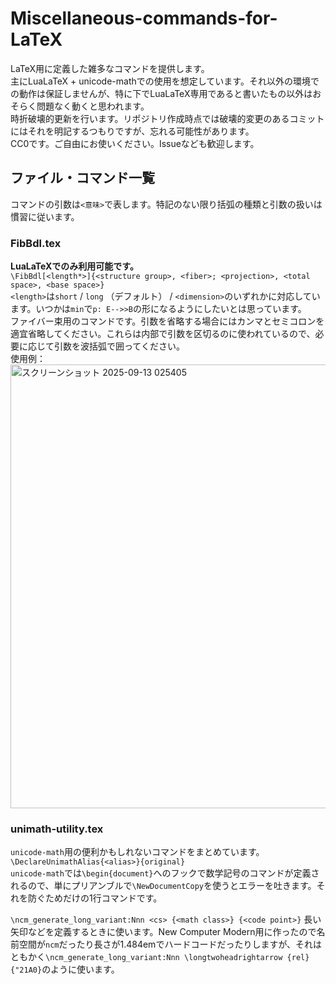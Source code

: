 # Miscellaneous-commands-for-LaTeX
LaTeX用に定義した雑多なコマンドを提供します。  
主にLuaLaTeX + unicode-mathでの使用を想定しています。それ以外の環境での動作は保証しませんが、特に下でLuaLaTeX専用であると書いたもの以外はおそらく問題なく動くと思われます。  
時折破壊的更新を行います。リポジトリ作成時点では破壊的変更のあるコミットにはそれを明記するつもりですが、忘れる可能性があります。  
CC0です。ご自由にお使いください。Issueなども歓迎します。

## ファイル・コマンド一覧
コマンドの引数は`<意味>`で表します。特記のない限り括弧の種類と引数の扱いは慣習に従います。

### FibBdl.tex
**LuaLaTeXでのみ利用可能です。**  
```\FibBdl[<length*>]{<structure group>, <fiber>; <projection>, <total space>, <base space>}```  
`<length>`は`short` / `long` （デフォルト） / `<dimension>`のいずれかに対応しています。いつかは`min`で`p: E-->>B`の形になるようにしたいとは思っています。  
ファイバー束用のコマンドです。引数を省略する場合にはカンマとセミコロンを適宜省略してください。これらは内部で引数を区切るのに使われているので、必要に応じて引数を波括弧で囲ってください。  
使用例：  
<img width="1498" height="710" alt="スクリーンショット 2025-09-13 025405" src="https://github.com/user-attachments/assets/1c092383-63c4-40e6-97c5-58144fdbe4d5" />

### unimath-utility.tex
`unicode-math`用の便利かもしれないコマンドをまとめています。  
```\DeclareUnimathAlias{<alias>}{original}```  
`unicode-math`では`\begin{document}`へのフックで数学記号のコマンドが定義されるので、単にプリアンブルで`\NewDocumentCopy`を使うとエラーを吐きます。それを防ぐためだけの1行コマンドです。  
  
```\ncm_generate_long_variant:Nnn <cs> {<math class>} {<code point>}```
長い矢印などを定義するときに使います。New Computer Modern用に作ったので名前空間が`ncm`だったり長さが1.484emでハードコードだったりしますが、それはともかく`\ncm_generate_long_variant:Nnn \longtwoheadrightarrow {rel} {"21A0}`のように使います。
